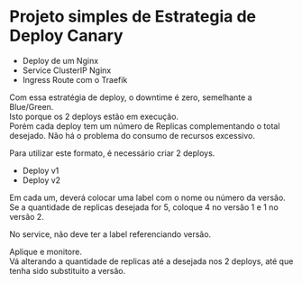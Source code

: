 # Projeto simples de Estrategia de Deploy Canary

- Deploy de um Nginx
- Service ClusterIP Nginx
- Ingress Route com o Traefik

Com essa estratégia de deploy, o downtime é zero, semelhante a Blue/Green.\
Isto porque os 2 deploys estão em execução.\
Porém cada deploy tem um número de Replicas complementando o total desejado.
Não há o problema do consumo de recursos excessivo. 

Para utilizar este formato, é necessário criar 2 deploys.
- Deploy v1 
- Deploy v2

Em cada um, deverá colocar uma label com o nome ou número da versão.\
Se a quantidade de replicas desejada for 5, coloque 4 no versão 1 e 1 no versão 2.

No service, não deve ter a label referenciando versão.

Aplique e monitore.\
Vá alterando a quantidade de replicas até a desejada nos 2 deploys, até que tenha sido substituito a versão.
